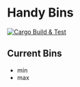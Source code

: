 # Handy Bins

[![Cargo Build & Test](https://github.com/Ozy-Viking/handy_bins/actions/workflows/ci.yml/badge.svg)](https://github.com/Ozy-Viking/handy_bins/actions/workflows/ci.yml)

## Current Bins

- min
- max
